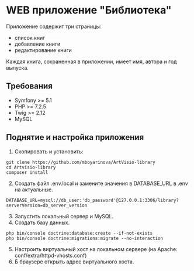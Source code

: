 # WEB приложение "Библиотека"

Приложение содержит три страницы:
* список книг
* добавление книги
* редактирование книги

Каждая книга, сохраненная в приложении, имеет имя, автора и год выпуска.

## Требования

* Symfony >= 5.1
* PHP >= 7.2.5
* Twig >= 2.12
* MySQL

## Поднятие и настройка приложения

1. Скопировать и установить:
```
git clone https://github.com/mboyarinova/ArtVisio-library
cd Artvisio-library
composer install
```
2. Создать файл .env.local и замените значения в DATABASE_URL в .env на актуальные.
```
DATABASE_URL=mysql://db_user:'db_password'@127.0.0.1:3306/library?serverVersion=db_server_version
```
3. Запустить локальный сервер и MySQL.
4. Создать базу данных.
```
php bin/console doctrine:database:create --if-not-exists
php bin/console doctrine:migrations:migrate --no-interaction
```
5. Настроить виртуальный хост на локальном сервере (на Apache: conf/extra/httpd-vhosts.conf)
5. Б браузере открыть адрес виртуального хоста.

